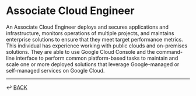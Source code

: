 # Associate Cloud Engineer 

An Associate Cloud Engineer deploys and secures applications and infrastructure, monitors operations of multiple projects, and maintains enterprise solutions to ensure that they meet target performance metrics. This individual has experience working with public clouds and on-premises solutions. They are able to use Google Cloud Console and the command-line interface to perform common platform-based tasks to maintain and scale one or more deployed solutions that leverage Google-managed or self-managed services on Google Cloud.

---

↩️ [BACK](../README.md)
